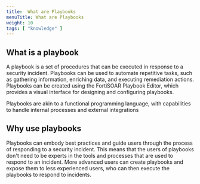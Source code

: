 ```yaml
---
title:  What are Playbooks
menuTitle: What are Playbooks
weight: 10
tags: [ "knowledge" ]
---
```


## What is a playbook

A playbook is a set of procedures that can be executed in response to a security incident. Playbooks can be used to automate repetitive tasks, such as gathering information, enriching data, and executing remediation actions. Playbooks can be created using the FortiSOAR Playbook Editor, which provides a visual interface for designing and configuring playbooks.

Playbooks are akin to a functional programming language, with capabilities to handle internal processes and external integrations

## Why use playbooks

Playbooks can embody best practices and guide users through the process of responding to a security incident. This means that the users of playbooks don't need to be experts in the tools and processes that are used to respond to an incident. More advanced users can create playbooks and expose them to less experienced users, who can then execute the playbooks to respond to incidents.

